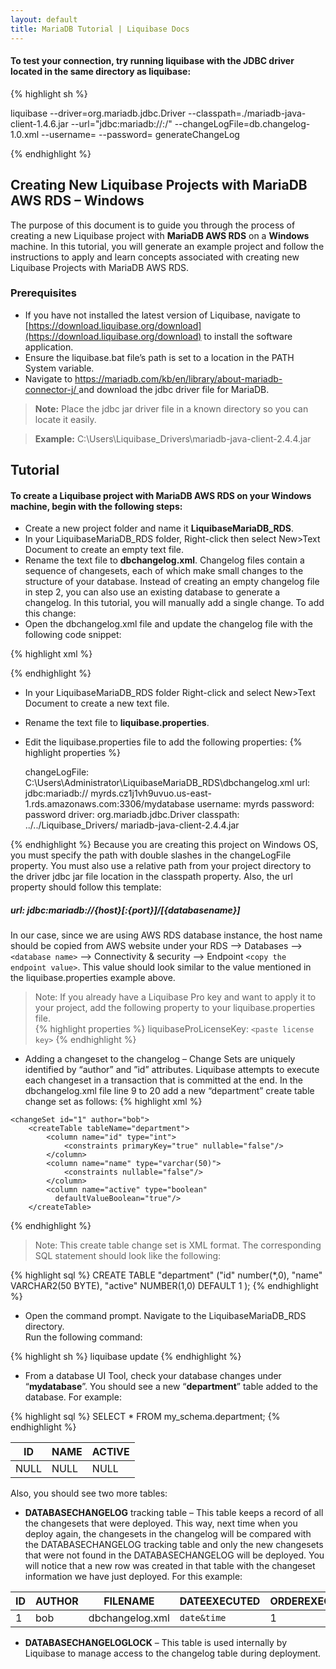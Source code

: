 ```yaml
---
layout: default
title: MariaDB Tutorial | Liquibase Docs
---
```


#### To test your connection, try running liquibase with the JDBC driver located in the same directory as liquibase:

{% highlight sh %}

liquibase
  --driver=org.mariadb.jdbc.Driver
  --classpath=./mariadb-java-client-1.4.6.jar
  --url="jdbc:mariadb://<IP OR HOSTNAME>:<PORT>/<SCHEMA NAME>"
  --changeLogFile=db.changelog-1.0.xml
  --username=<MARIADB USERNAME>
  --password=<MARIADB PASSWORD>
generateChangeLog

{% endhighlight %}


## **Creating New Liquibase Projects with MariaDB AWS RDS – Windows**
The purpose of this document is to guide you through the process of creating a new Liquibase project with **MariaDB AWS RDS** on a **Windows** machine. In this tutorial, you will generate an example project and follow the instructions to apply and learn concepts associated with creating new Liquibase Projects with MariaDB AWS RDS.
### Prerequisites
* If you have not installed the latest version of Liquibase, navigate to [https://download.liquibase.org/download](https://download.liquibase.org/download) to install the software application.
* Ensure the liquibase.bat file’s path is set to a location in the PATH System variable.
* Navigate to [https://mariadb.com/kb/en/library/about-mariadb-connector-j/ ](https://mariadb.com/kb/en/library/about-mariadb-connector-j/) and download the jdbc driver file for MariaDB.<br />

> **Note:** Place the jdbc jar driver file in a known directory so you can locate it easily.

>**Example:** C:\Users\Liquibase_Drivers\mariadb-java-client-2.4.4.jar

## Tutorial

#### To create a Liquibase project with MariaDB AWS RDS on your Windows machine, begin with the following steps:

* Create a new project folder and name it **LiquibaseMariaDB_RDS**.
* In your LiquibaseMariaDB_RDS folder, Right-click then select New>Text Document to create an empty text file.<br/>
* Rename the text file to **dbchangelog.xml**.
Changelog files contain a sequence of changesets, each of which make small changes to the structure of your database. Instead of creating an empty changelog file in step 2, you can also use an existing database to generate a changelog. In this tutorial, you will manually add a single change. To add this change:
* Open the dbchangelog.xml file and update the changelog file with the following code snippet:


{% highlight xml %}
  <?xml version="1.0" encoding="UTF-8"?>
  <databaseChangeLog
    xmlns="http://www.liquibase.org/xml/ns/dbchangelog"
    xmlns:xsi="http://www.w3.org/2001/XMLSchema-instance"
    xsi:schemaLocation="http://www.liquibase.org/xml/ns/dbchangelog
    http://www.liquibase.org/xml/ns/dbchangelog/dbchangelog-3.8.xsd">
  </databaseChangeLog>
{% endhighlight %}


* In your LiquibaseMariaDB_RDS folder Right-click and select New>Text Document to create a new text file.
* Rename the text file to **liquibase.properties**.
* Edit the liquibase.properties file to add the following properties:
{% highlight properties %}

    changeLogFile: C:\\Users\\Administrator\\LiquibaseMariaDB_RDS\\dbchangelog.xml
    url: jdbc:mariadb:// myrds.cz1j1vh9uvuo.us-east-1.rds.amazonaws.com:3306/mydatabase
    username: myrds
    password: password
    driver: org.mariadb.jdbc.Driver
    classpath: ../../Liquibase_Drivers/ mariadb-java-client-2.4.4.jar

{% endhighlight %}
Because you are creating this project on Windows OS, you must specify the path with double slashes in the changeLogFile property. You must also use a relative path from your project directory to the driver jdbc jar file location in the classpath property.  Also, the url property should follow this template:
##### url: jdbc:mariadb://{host}[:{port}]/[{databasename}]
In our case, since we are using AWS RDS database instance, the host name should be copied from AWS website under your RDS --> Databases --> `<database name>` --> Connectivity & security --> Endpoint `<copy the endpoint value>`.  This value should look similar to the value mentioned in the liquibase.properties example above.


> Note: If you already have a Liquibase Pro key and want to apply it to
> your project, add the following property to your liquibase.properties
> file. 	 
{% highlight properties %}
liquibaseProLicenseKey: `<paste license key>`
{% endhighlight %}

*	Adding a changeset to the changelog – Change Sets are uniquely identified by “author” and ”id” attributes. Liquibase attempts to execute each changeset in a transaction that is committed at the end.
In the dbchangelog.xml file line 9 to 20 add a new “department” create table change set as follows:
{% highlight xml %}
<?xml version="1.0" encoding="UTF-8"?>

<databaseChangeLog
  xmlns="http://www.liquibase.org/xml/ns/dbchangelog"
  xmlns:xsi="http://www.w3.org/2001/XMLSchema-instance"
  xsi:schemaLocation="http://www.liquibase.org/xml/ns/dbchangelog
         http://www.liquibase.org/xml/ns/dbchangelog/dbchangelog-3.8.xsd">

    <changeSet id="1" author="bob">
        <createTable tableName="department">
            <column name="id" type="int">
                <constraints primaryKey="true" nullable="false"/>
            </column>
            <column name="name" type="varchar(50)">
                <constraints nullable="false"/>
            </column>
            <column name="active" type="boolean"                     
              defaultValueBoolean="true"/>
        </createTable>
   </changeSet>
</databaseChangeLog>
{% endhighlight %}

> Note: This create table change set is XML format.  The corresponding
> SQL statement should look like the following:

{% highlight sql %}
CREATE TABLE "department"
("id" number(*,0),
 "name" VARCHAR2(50 BYTE),
 "active" NUMBER(1,0) DEFAULT 1
);
{% endhighlight %}

* Open the command prompt.  Navigate to the LiquibaseMariaDB_RDS directory.  
  Run the following command:

{% highlight sh %}
  liquibase update
{% endhighlight %}
  
*	 From a database UI Tool, check your database changes under “**mydatabase**”.
You should see a new “**department**” table added to the database.  For example:

{% highlight sql %}
    SELECT * FROM my_schema.department;
{% endhighlight %}


|ID  |NAME  |ACTIVE |
|--|--|--|
|NULL |NULL  |NULL|


Also, you should see two more tables:
*	**DATABASECHANGELOG** tracking table – This table keeps a record of all the changesets that were deployed.  This way, next time when you deploy again, the changesets in the changelog will be compared with the DATABASECHANGELOG tracking table and only the new changesets that were not found in the DATABASECHANGELOG will be deployed.  You will notice that a new row was created in that table with the changeset information we have just deployed.
For this example:

|ID|AUTHOR |FILENAME       |DATEEXECUTED|ORDEREXECUTED|EXECTYPE|MDSUM|...|
|--|--|--|--|--|--|--|--|
|1  |bob   |dbchangelog.xml|`date&time`|1|EXECUTED|`checksumvalue`|...|

*	**DATABASECHANGELOGLOCK** – This table is used internally by Liquibase to manage access to the changelog table during deployment.
